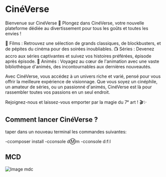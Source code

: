 # CinéVerse

Bienvenue sur CinéVerse 🌟
Plongez dans CinéVerse, votre nouvelle plateforme dédiée au divertissement pour tous les goûts et toutes les envies !

🎥 Films : Retrouvez une sélection de grands classiques, de blockbusters, et de pépites du cinéma pour des soirées inoubliables.
📺 Séries : Devenez accro aux séries captivantes et suivez vos histoires préférées, épisode après épisode.
🍿 Animés : Voyagez au cœur de l'animation avec une vaste bibliothèque d'animés, des incontournables aux dernières nouveautés.

Avec CinéVerse, vous accédez à un univers riche et varié, pensé pour vous offrir la meilleure expérience de visionnage. Que vous soyez un cinéphile, un amateur de séries, ou un passionné d'animés, CinéVerse est là pour rassembler toutes vos passions en un seul endroit.

Rejoignez-nous et laissez-vous emporter par la magie du 7ᵉ art ! 🎬✨

## Comment lancer CinéVerse ? 

taper dans un nouveau terminal les commandes suivantes: 

-ccomposer install 
-cconsole d:m:m
-cconsole d:f:l 

## MCD

![Image mdc](.public/images/mcd.png)
